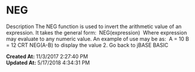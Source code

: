 # NEG

Description The NEG function is used to invert the arithmetic value of an expression. It takes the general form:  NEG(expression)  Where expression may evaluate to any numeric value. An example of use may be as:  A = 10 B = 12 CRT NEG(A-B) to display the value 2. Go back to jBASE BASIC  

**Created At:** 11/3/2017 2:27:40 PM  
**Updated At:** 5/17/2018 4:34:31 PM  

